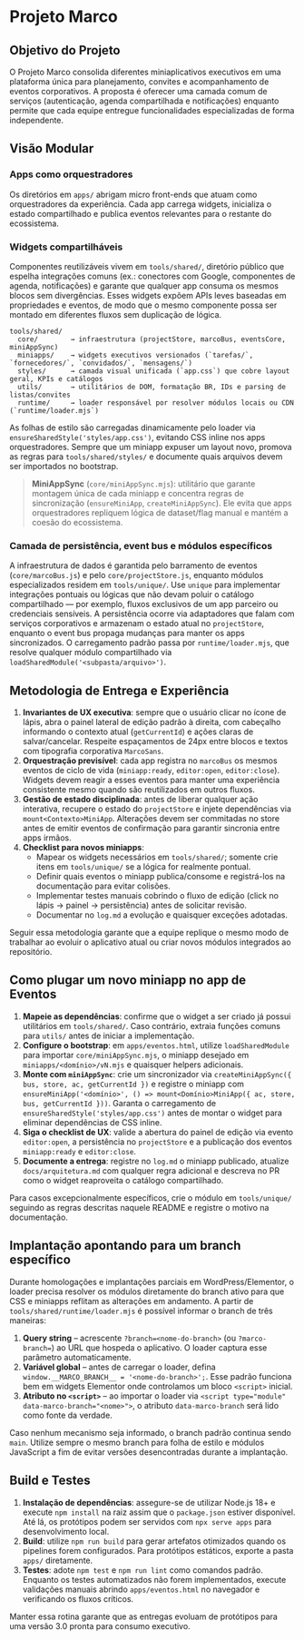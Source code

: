 # Projeto Marco

## Objetivo do Projeto
O Projeto Marco consolida diferentes miniaplicativos executivos em uma plataforma única para planejamento, convites e acompanhamento de eventos corporativos. A proposta é oferecer uma camada comum de serviços (autenticação, agenda compartilhada e notificações) enquanto permite que cada equipe entregue funcionalidades especializadas de forma independente.

## Visão Modular
### Apps como orquestradores
Os diretórios em `apps/` abrigam micro front-ends que atuam como orquestradores da experiência. Cada app carrega widgets, inicializa o estado compartilhado e publica eventos relevantes para o restante do ecossistema.

### Widgets compartilháveis
Componentes reutilizáveis vivem em `tools/shared/`, diretório público que espelha integrações comuns (ex.: conectores com Google, componentes de agenda, notificações) e garante que qualquer app consuma os mesmos blocos sem divergências. Esses widgets expõem APIs leves baseadas em propriedades e eventos, de modo que o mesmo componente possa ser montado em diferentes fluxos sem duplicação de lógica.

```
tools/shared/
  core/        → infraestrutura (projectStore, marcoBus, eventsCore, miniAppSync)
  miniapps/    → widgets executivos versionados (`tarefas/`, `fornecedores/`, `convidados/`, `mensagens/`)
  styles/      → camada visual unificada (`app.css`) que cobre layout geral, KPIs e catálogos
  utils/       → utilitários de DOM, formatação BR, IDs e parsing de listas/convites
  runtime/     → loader responsável por resolver módulos locais ou CDN (`runtime/loader.mjs`)
```

As folhas de estilo são carregadas dinamicamente pelo loader via `ensureSharedStyle('styles/app.css')`, evitando CSS inline nos apps orquestradores. Sempre que um miniapp expuser um layout novo, promova as regras para `tools/shared/styles/` e documente quais arquivos devem ser importados no bootstrap.

> **MiniAppSync** (`core/miniAppSync.mjs`): utilitário que garante montagem única de cada miniapp e concentra regras de sincronização (`ensureMiniApp`, `createMiniAppSync`). Ele evita que apps orquestradores repliquem lógica de dataset/flag manual e mantém a coesão do ecossistema.

### Camada de persistência, event bus e módulos específicos
A infraestrutura de dados é garantida pelo barramento de eventos (`core/marcoBus.js`) e pelo `core/projectStore.js`, enquanto módulos especializados residem em `tools/unique/`. Use `unique` para implementar integrações pontuais ou lógicas que não devam poluir o catálogo compartilhado — por exemplo, fluxos exclusivos de um app parceiro ou credenciais sensíveis. A persistência ocorre via adaptadores que falam com serviços corporativos e armazenam o estado atual no `projectStore`, enquanto o event bus propaga mudanças para manter os apps sincronizados. O carregamento padrão passa por `runtime/loader.mjs`, que resolve qualquer módulo compartilhado via `loadSharedModule('<subpasta/arquivo>')`.

## Metodologia de Entrega e Experiência
1. **Invariantes de UX executiva**: sempre que o usuário clicar no ícone de lápis, abra o painel lateral de edição padrão à direita, com cabeçalho informando o contexto atual (`getCurrentId`) e ações claras de salvar/cancelar. Respeite espaçamentos de 24px entre blocos e textos com tipografia corporativa `MarcoSans`.
2. **Orquestração previsível**: cada app registra no `marcoBus` os mesmos eventos de ciclo de vida (`miniapp:ready`, `editor:open`, `editor:close`). Widgets devem reagir a esses eventos para manter uma experiência consistente mesmo quando são reutilizados em outros fluxos.
3. **Gestão de estado disciplinada**: antes de liberar qualquer ação interativa, recupere o estado do `projectStore` e injete dependências via `mount<Contexto>MiniApp`. Alterações devem ser commitadas no store antes de emitir eventos de confirmação para garantir sincronia entre apps irmãos.
4. **Checklist para novos miniapps**:
   - Mapear os widgets necessários em `tools/shared/`; somente crie itens em `tools/unique/` se a lógica for realmente pontual.
   - Definir quais eventos o miniapp publica/consome e registrá-los na documentação para evitar colisões.
   - Implementar testes manuais cobrindo o fluxo de edição (click no lápis → painel → persistência) antes de solicitar revisão.
   - Documentar no `log.md` a evolução e quaisquer exceções adotadas.

Seguir essa metodologia garante que a equipe replique o mesmo modo de trabalhar ao evoluir o aplicativo atual ou criar novos módulos integrados ao repositório.

## Como plugar um novo miniapp no app de Eventos
1. **Mapeie as dependências**: confirme que o widget a ser criado já possui utilitários em `tools/shared/`. Caso contrário, extraia funções comuns para `utils/` antes de iniciar a implementação.
2. **Configure o bootstrap**: em `apps/eventos.html`, utilize `loadSharedModule` para importar `core/miniAppSync.mjs`, o miniapp desejado em `miniapps/<domínio>/vN.mjs` e quaisquer helpers adicionais.
3. **Monte com `miniAppSync`**: crie um sincronizador via `createMiniAppSync({ bus, store, ac, getCurrentId })` e registre o miniapp com `ensureMiniApp('<domínio>', () => mount<Domínio>MiniApp({ ac, store, bus, getCurrentId }))`. Garanta o carregamento de `ensureSharedStyle('styles/app.css')` antes de montar o widget para eliminar dependências de CSS inline.
4. **Siga o checklist de UX**: valide a abertura do painel de edição via evento `editor:open`, a persistência no `projectStore` e a publicação dos eventos `miniapp:ready` e `editor:close`.
5. **Documente a entrega**: registre no `log.md` o miniapp publicado, atualize `docs/arquitetura.md` com qualquer regra adicional e descreva no PR como o widget reaproveita o catálogo compartilhado.

Para casos excepcionalmente específicos, crie o módulo em `tools/unique/` seguindo as regras descritas naquele README e registre o motivo na documentação.

## Implantação apontando para um branch específico
Durante homologações e implantações parciais em WordPress/Elementor, o loader precisa resolver os módulos diretamente do branch ativo para que CSS e miniapps reflitam as alterações em andamento. A partir de `tools/shared/runtime/loader.mjs` é possível informar o branch de três maneiras:

1. **Query string** – acrescente `?branch=<nome-do-branch>` (ou `?marco-branch=`) ao URL que hospeda o aplicativo. O loader captura esse parâmetro automaticamente.
2. **Variável global** – antes de carregar o loader, defina `window.__MARCO_BRANCH__ = '<nome-do-branch>';`. Esse padrão funciona bem em widgets Elementor onde controlamos um bloco `<script>` inicial.
3. **Atributo no `<script>`** – ao importar o loader via `<script type="module" data-marco-branch="<nome>">`, o atributo `data-marco-branch` será lido como fonte da verdade.

Caso nenhum mecanismo seja informado, o branch padrão continua sendo `main`. Utilize sempre o mesmo branch para folha de estilo e módulos JavaScript a fim de evitar versões desencontradas durante a implantação.

## Build e Testes
1. **Instalação de dependências**: assegure-se de utilizar Node.js 18+ e execute `npm install` na raiz assim que o `package.json` estiver disponível. Até lá, os protótipos podem ser servidos com `npx serve apps` para desenvolvimento local.
2. **Build**: utilize `npm run build` para gerar artefatos otimizados quando os pipelines forem configurados. Para protótipos estáticos, exporte a pasta `apps/` diretamente.
3. **Testes**: adote `npm test` e `npm run lint` como comandos padrão. Enquanto os testes automatizados não forem implementados, execute validações manuais abrindo `apps/eventos.html` no navegador e verificando os fluxos críticos.

Manter essa rotina garante que as entregas evoluam de protótipos para uma versão 3.0 pronta para consumo executivo.
